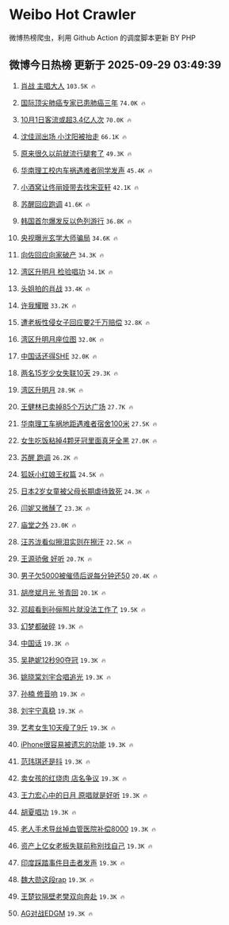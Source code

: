 # Weibo Hot Crawler 



微博热榜爬虫，利用 Github Action 的调度脚本更新 BY PHP 


## 微博今日热榜 更新于 2025-09-29 03:49:39 
1. [肖战 主唱大人](https://s.weibo.com/weibo?q=%E8%82%96%E6%88%98%20%E4%B8%BB%E5%94%B1%E5%A4%A7%E4%BA%BA&t=31&band_rank=1&Refer=top) `103.5K 🔥` 

1. [国际顶尖肺癌专家已患肺癌三年](https://s.weibo.com/weibo?q=%23%E5%9B%BD%E9%99%85%E9%A1%B6%E5%B0%96%E8%82%BA%E7%99%8C%E4%B8%93%E5%AE%B6%E5%B7%B2%E6%82%A3%E8%82%BA%E7%99%8C%E4%B8%89%E5%B9%B4%23&t=31&band_rank=2&Refer=top) `74.0K 🔥` 

1. [10月1日客流或超3.4亿人次](https://s.weibo.com/weibo?q=%2310%E6%9C%881%E6%97%A5%E5%AE%A2%E6%B5%81%E6%88%96%E8%B6%853.4%E4%BA%BF%E4%BA%BA%E6%AC%A1%23&t=31&band_rank=3&Refer=top) `70.0K 🔥` 

1. [沈佳润出场 小沈阳被抬走](https://s.weibo.com/weibo?q=%E6%B2%88%E4%BD%B3%E6%B6%A6%E5%87%BA%E5%9C%BA%20%E5%B0%8F%E6%B2%88%E9%98%B3%E8%A2%AB%E6%8A%AC%E8%B5%B0&t=31&band_rank=4&Refer=top) `66.1K 🔥` 

1. [原来很久以前就流行腿套了](https://s.weibo.com/weibo?q=%E5%8E%9F%E6%9D%A5%E5%BE%88%E4%B9%85%E4%BB%A5%E5%89%8D%E5%B0%B1%E6%B5%81%E8%A1%8C%E8%85%BF%E5%A5%97%E4%BA%86&t=31&band_rank=5&Refer=top) `49.3K 🔥` 

1. [华南理工校内车祸遇难者同学发声](https://s.weibo.com/weibo?q=%23%E5%8D%8E%E5%8D%97%E7%90%86%E5%B7%A5%E6%A0%A1%E5%86%85%E8%BD%A6%E7%A5%B8%E9%81%87%E9%9A%BE%E8%80%85%E5%90%8C%E5%AD%A6%E5%8F%91%E5%A3%B0%23&t=31&band_rank=6&Refer=top) `45.4K 🔥` 

1. [小酒窝让佟丽娅带去找宋亚轩](https://s.weibo.com/weibo?q=%23%E5%B0%8F%E9%85%92%E7%AA%9D%E8%AE%A9%E4%BD%9F%E4%B8%BD%E5%A8%85%E5%B8%A6%E5%8E%BB%E6%89%BE%E5%AE%8B%E4%BA%9A%E8%BD%A9%23&t=31&band_rank=7&Refer=top) `42.1K 🔥` 

1. [苏醒回应跑调](https://s.weibo.com/weibo?q=%23%E8%8B%8F%E9%86%92%E5%9B%9E%E5%BA%94%E8%B7%91%E8%B0%83%23&t=31&band_rank=8&Refer=top) `41.6K 🔥` 

1. [韩国首尔爆发反以色列游行](https://s.weibo.com/weibo?q=%23%E9%9F%A9%E5%9B%BD%E9%A6%96%E5%B0%94%E7%88%86%E5%8F%91%E5%8F%8D%E4%BB%A5%E8%89%B2%E5%88%97%E6%B8%B8%E8%A1%8C%23&t=31&band_rank=9&Refer=top) `36.8K 🔥` 

1. [央视曝光玄学大师骗局](https://s.weibo.com/weibo?q=%23%E5%A4%AE%E8%A7%86%E6%9B%9D%E5%85%89%E7%8E%84%E5%AD%A6%E5%A4%A7%E5%B8%88%E9%AA%97%E5%B1%80%23&t=31&band_rank=10&Refer=top) `34.6K 🔥` 

1. [向佐回应向家破产](https://s.weibo.com/weibo?q=%23%E5%90%91%E4%BD%90%E5%9B%9E%E5%BA%94%E5%90%91%E5%AE%B6%E7%A0%B4%E4%BA%A7%23&t=31&band_rank=11&Refer=top) `34.3K 🔥` 

1. [湾区升明月 检验唱功](https://s.weibo.com/weibo?q=%E6%B9%BE%E5%8C%BA%E5%8D%87%E6%98%8E%E6%9C%88%20%E6%A3%80%E9%AA%8C%E5%94%B1%E5%8A%9F&t=31&band_rank=12&Refer=top) `34.1K 🔥` 

1. [头姐拍的肖战](https://s.weibo.com/weibo?q=%E5%A4%B4%E5%A7%90%E6%8B%8D%E7%9A%84%E8%82%96%E6%88%98&t=31&band_rank=13&Refer=top) `33.4K 🔥` 

1. [许我耀眼](https://s.weibo.com/weibo?q=%E8%AE%B8%E6%88%91%E8%80%80%E7%9C%BC&t=31&band_rank=14&Refer=top) `33.2K 🔥` 

1. [遭老板性侵女子回应要2千万赔偿](https://s.weibo.com/weibo?q=%23%E9%81%AD%E8%80%81%E6%9D%BF%E6%80%A7%E4%BE%B5%E5%A5%B3%E5%AD%90%E5%9B%9E%E5%BA%94%E8%A6%812%E5%8D%83%E4%B8%87%E8%B5%94%E5%81%BF%23&t=31&band_rank=15&Refer=top) `32.8K 🔥` 

1. [湾区升明月座位图](https://s.weibo.com/weibo?q=%E6%B9%BE%E5%8C%BA%E5%8D%87%E6%98%8E%E6%9C%88%E5%BA%A7%E4%BD%8D%E5%9B%BE&t=31&band_rank=16&Refer=top) `32.0K 🔥` 

1. [中国话还得SHE](https://s.weibo.com/weibo?q=%E4%B8%AD%E5%9B%BD%E8%AF%9D%E8%BF%98%E5%BE%97SHE&t=31&band_rank=17&Refer=top) `32.0K 🔥` 

1. [两名15岁少女失联10天](https://s.weibo.com/weibo?q=%23%E4%B8%A4%E5%90%8D15%E5%B2%81%E5%B0%91%E5%A5%B3%E5%A4%B1%E8%81%9410%E5%A4%A9%23&t=31&band_rank=18&Refer=top) `29.3K 🔥` 

1. [湾区升明月](https://s.weibo.com/weibo?q=%E6%B9%BE%E5%8C%BA%E5%8D%87%E6%98%8E%E6%9C%88&t=31&band_rank=19&Refer=top) `28.9K 🔥` 

1. [王健林已卖掉85个万达广场](https://s.weibo.com/weibo?q=%23%E7%8E%8B%E5%81%A5%E6%9E%97%E5%B7%B2%E5%8D%96%E6%8E%8985%E4%B8%AA%E4%B8%87%E8%BE%BE%E5%B9%BF%E5%9C%BA%23&t=31&band_rank=20&Refer=top) `27.7K 🔥` 

1. [华南理工车祸地距遇难者宿舍100米](https://s.weibo.com/weibo?q=%23%E5%8D%8E%E5%8D%97%E7%90%86%E5%B7%A5%E8%BD%A6%E7%A5%B8%E5%9C%B0%E8%B7%9D%E9%81%87%E9%9A%BE%E8%80%85%E5%AE%BF%E8%88%8D100%E7%B1%B3%23&t=31&band_rank=21&Refer=top) `27.5K 🔥` 

1. [女生吃饭粘掉4颗牙冠里面真牙全黑](https://s.weibo.com/weibo?q=%23%E5%A5%B3%E7%94%9F%E5%90%83%E9%A5%AD%E7%B2%98%E6%8E%894%E9%A2%97%E7%89%99%E5%86%A0%E9%87%8C%E9%9D%A2%E7%9C%9F%E7%89%99%E5%85%A8%E9%BB%91%23&t=31&band_rank=22&Refer=top) `27.0K 🔥` 

1. [苏醒 跑调](https://s.weibo.com/weibo?q=%E8%8B%8F%E9%86%92%20%E8%B7%91%E8%B0%83&t=31&band_rank=23&Refer=top) `26.2K 🔥` 

1. [狐妖小红娘王权篇](https://s.weibo.com/weibo?q=%E7%8B%90%E5%A6%96%E5%B0%8F%E7%BA%A2%E5%A8%98%E7%8E%8B%E6%9D%83%E7%AF%87&t=31&band_rank=24&Refer=top) `24.5K 🔥` 

1. [日本2岁女童被父母长期虐待致死](https://s.weibo.com/weibo?q=%23%E6%97%A5%E6%9C%AC2%E5%B2%81%E5%A5%B3%E7%AB%A5%E8%A2%AB%E7%88%B6%E6%AF%8D%E9%95%BF%E6%9C%9F%E8%99%90%E5%BE%85%E8%87%B4%E6%AD%BB%23&t=31&band_rank=25&Refer=top) `24.3K 🔥` 

1. [闫妮又微醺了](https://s.weibo.com/weibo?q=%E9%97%AB%E5%A6%AE%E5%8F%88%E5%BE%AE%E9%86%BA%E4%BA%86&t=31&band_rank=26&Refer=top) `23.3K 🔥` 

1. [庙堂之外](https://s.weibo.com/weibo?q=%E5%BA%99%E5%A0%82%E4%B9%8B%E5%A4%96&t=31&band_rank=27&Refer=top) `23.0K 🔥` 

1. [汪苏泷看似擦泪实则在擦汗](https://s.weibo.com/weibo?q=%E6%B1%AA%E8%8B%8F%E6%B3%B7%E7%9C%8B%E4%BC%BC%E6%93%A6%E6%B3%AA%E5%AE%9E%E5%88%99%E5%9C%A8%E6%93%A6%E6%B1%97&t=31&band_rank=28&Refer=top) `22.5K 🔥` 

1. [王源骄傲 好听](https://s.weibo.com/weibo?q=%E7%8E%8B%E6%BA%90%E9%AA%84%E5%82%B2%20%E5%A5%BD%E5%90%AC&t=31&band_rank=29&Refer=top) `20.7K 🔥` 

1. [男子欠5000被催债后说每分钟还50](https://s.weibo.com/weibo?q=%23%E7%94%B7%E5%AD%90%E6%AC%A05000%E8%A2%AB%E5%82%AC%E5%80%BA%E5%90%8E%E8%AF%B4%E6%AF%8F%E5%88%86%E9%92%9F%E8%BF%9850%23&t=31&band_rank=30&Refer=top) `20.4K 🔥` 

1. [胡彦斌月光 爷青回](https://s.weibo.com/weibo?q=%E8%83%A1%E5%BD%A6%E6%96%8C%E6%9C%88%E5%85%89%20%E7%88%B7%E9%9D%92%E5%9B%9E&t=31&band_rank=31&Refer=top) `20.1K 🔥` 

1. [邓超看到孙俪照片就没法工作了](https://s.weibo.com/weibo?q=%E9%82%93%E8%B6%85%E7%9C%8B%E5%88%B0%E5%AD%99%E4%BF%AA%E7%85%A7%E7%89%87%E5%B0%B1%E6%B2%A1%E6%B3%95%E5%B7%A5%E4%BD%9C%E4%BA%86&t=31&band_rank=32&Refer=top) `19.5K 🔥` 

1. [幻梦都破碎](https://s.weibo.com/weibo?q=%E5%B9%BB%E6%A2%A6%E9%83%BD%E7%A0%B4%E7%A2%8E&t=31&band_rank=33&Refer=top) `19.3K 🔥` 

1. [中国话](https://s.weibo.com/weibo?q=%E4%B8%AD%E5%9B%BD%E8%AF%9D&t=31&band_rank=34&Refer=top) `19.3K 🔥` 

1. [吴艳妮12秒90夺冠](https://s.weibo.com/weibo?q=%23%E5%90%B4%E8%89%B3%E5%A6%AE12%E7%A7%9290%E5%A4%BA%E5%86%A0%23&t=31&band_rank=35&Refer=top) `19.3K 🔥` 

1. [姚晓棠刘宇合唱追光](https://s.weibo.com/weibo?q=%23%E5%A7%9A%E6%99%93%E6%A3%A0%E5%88%98%E5%AE%87%E5%90%88%E5%94%B1%E8%BF%BD%E5%85%89%23&t=31&band_rank=36&Refer=top) `19.3K 🔥` 

1. [孙楠 修音响](https://s.weibo.com/weibo?q=%E5%AD%99%E6%A5%A0%20%E4%BF%AE%E9%9F%B3%E5%93%8D&t=31&band_rank=37&Refer=top) `19.3K 🔥` 

1. [刘宇宁真稳](https://s.weibo.com/weibo?q=%E5%88%98%E5%AE%87%E5%AE%81%E7%9C%9F%E7%A8%B3&t=31&band_rank=38&Refer=top) `19.3K 🔥` 

1. [艺考女生10天瘦了9斤](https://s.weibo.com/weibo?q=%E8%89%BA%E8%80%83%E5%A5%B3%E7%94%9F10%E5%A4%A9%E7%98%A6%E4%BA%869%E6%96%A4&t=31&band_rank=39&Refer=top) `19.3K 🔥` 

1. [iPhone很容易被遗忘的功能](https://s.weibo.com/weibo?q=iPhone%E5%BE%88%E5%AE%B9%E6%98%93%E8%A2%AB%E9%81%97%E5%BF%98%E7%9A%84%E5%8A%9F%E8%83%BD&t=31&band_rank=40&Refer=top) `19.3K 🔥` 

1. [范玮琪还是抖](https://s.weibo.com/weibo?q=%E8%8C%83%E7%8E%AE%E7%90%AA%E8%BF%98%E6%98%AF%E6%8A%96&t=31&band_rank=41&Refer=top) `19.3K 🔥` 

1. [卖女孩的红烧肉 店名争议](https://s.weibo.com/weibo?q=%E5%8D%96%E5%A5%B3%E5%AD%A9%E7%9A%84%E7%BA%A2%E7%83%A7%E8%82%89%20%E5%BA%97%E5%90%8D%E4%BA%89%E8%AE%AE&t=31&band_rank=42&Refer=top) `19.3K 🔥` 

1. [王力宏心中的日月 原唱就是好听](https://s.weibo.com/weibo?q=%E7%8E%8B%E5%8A%9B%E5%AE%8F%E5%BF%83%E4%B8%AD%E7%9A%84%E6%97%A5%E6%9C%88%20%E5%8E%9F%E5%94%B1%E5%B0%B1%E6%98%AF%E5%A5%BD%E5%90%AC&t=31&band_rank=43&Refer=top) `19.3K 🔥` 

1. [胡夏唱功](https://s.weibo.com/weibo?q=%E8%83%A1%E5%A4%8F%E5%94%B1%E5%8A%9F&t=31&band_rank=44&Refer=top) `19.3K 🔥` 

1. [老人手术导丝掉血管医院补偿8000](https://s.weibo.com/weibo?q=%23%E8%80%81%E4%BA%BA%E6%89%8B%E6%9C%AF%E5%AF%BC%E4%B8%9D%E6%8E%89%E8%A1%80%E7%AE%A1%E5%8C%BB%E9%99%A2%E8%A1%A5%E5%81%BF8000%23&t=31&band_rank=45&Refer=top) `19.3K 🔥` 

1. [资产上亿女老板失联前称别找自己](https://s.weibo.com/weibo?q=%23%E8%B5%84%E4%BA%A7%E4%B8%8A%E4%BA%BF%E5%A5%B3%E8%80%81%E6%9D%BF%E5%A4%B1%E8%81%94%E5%89%8D%E7%A7%B0%E5%88%AB%E6%89%BE%E8%87%AA%E5%B7%B1%23&t=31&band_rank=46&Refer=top) `19.3K 🔥` 

1. [印度踩踏事件目击者发声](https://s.weibo.com/weibo?q=%23%E5%8D%B0%E5%BA%A6%E8%B8%A9%E8%B8%8F%E4%BA%8B%E4%BB%B6%E7%9B%AE%E5%87%BB%E8%80%85%E5%8F%91%E5%A3%B0%23&t=31&band_rank=47&Refer=top) `19.3K 🔥` 

1. [魏大勋这段rap](https://s.weibo.com/weibo?q=%E9%AD%8F%E5%A4%A7%E5%8B%8B%E8%BF%99%E6%AE%B5rap&t=31&band_rank=48&Refer=top) `19.3K 🔥` 

1. [王楚钦隔壁老樊双向奔赴](https://s.weibo.com/weibo?q=%23%E7%8E%8B%E6%A5%9A%E9%92%A6%E9%9A%94%E5%A3%81%E8%80%81%E6%A8%8A%E5%8F%8C%E5%90%91%E5%A5%94%E8%B5%B4%23&t=31&band_rank=49&Refer=top) `19.3K 🔥` 

1. [AG对战EDGM](https://s.weibo.com/weibo?q=%23AG%E5%AF%B9%E6%88%98EDGM%23&t=31&band_rank=50&Refer=top) `19.3K 🔥` 

